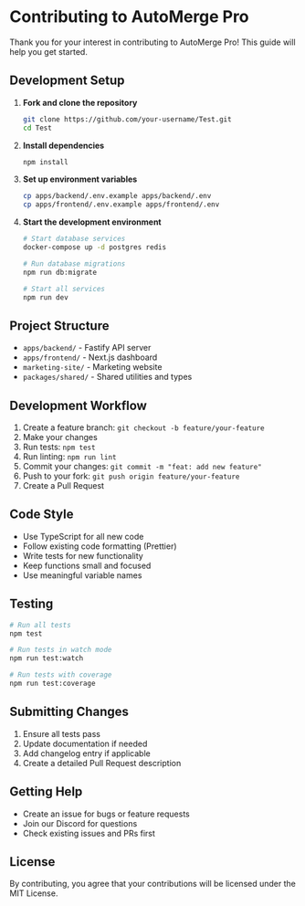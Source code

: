 # Contributing to AutoMerge Pro

Thank you for your interest in contributing to AutoMerge Pro! This guide will help you get started.

## Development Setup

1. **Fork and clone the repository**
   ```bash
   git clone https://github.com/your-username/Test.git
   cd Test
   ```

2. **Install dependencies**
   ```bash
   npm install
   ```

3. **Set up environment variables**
   ```bash
   cp apps/backend/.env.example apps/backend/.env
   cp apps/frontend/.env.example apps/frontend/.env
   ```

4. **Start the development environment**
   ```bash
   # Start database services
   docker-compose up -d postgres redis
   
   # Run database migrations
   npm run db:migrate
   
   # Start all services
   npm run dev
   ```

## Project Structure

- `apps/backend/` - Fastify API server
- `apps/frontend/` - Next.js dashboard
- `marketing-site/` - Marketing website
- `packages/shared/` - Shared utilities and types

## Development Workflow

1. Create a feature branch: `git checkout -b feature/your-feature`
2. Make your changes
3. Run tests: `npm test`
4. Run linting: `npm run lint`
5. Commit your changes: `git commit -m "feat: add new feature"`
6. Push to your fork: `git push origin feature/your-feature`
7. Create a Pull Request

## Code Style

- Use TypeScript for all new code
- Follow existing code formatting (Prettier)
- Write tests for new functionality
- Keep functions small and focused
- Use meaningful variable names

## Testing

```bash
# Run all tests
npm test

# Run tests in watch mode
npm run test:watch

# Run tests with coverage
npm run test:coverage
```

## Submitting Changes

1. Ensure all tests pass
2. Update documentation if needed
3. Add changelog entry if applicable
4. Create a detailed Pull Request description

## Getting Help

- Create an issue for bugs or feature requests
- Join our Discord for questions
- Check existing issues and PRs first

## License

By contributing, you agree that your contributions will be licensed under the MIT License.
